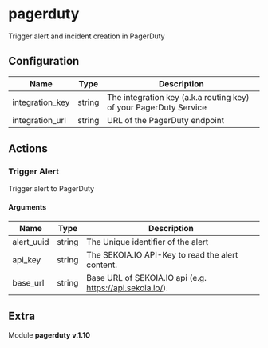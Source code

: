 # pagerduty



Trigger alert and incident creation in PagerDuty

## Configuration



| Name      |  Type   |  Description  |
| --------- | ------- | --------------------------- |
| integration_key | string | The integration key (a.k.a routing key) of your PagerDuty Service |
| integration_url | string | URL of the PagerDuty endpoint |








## Actions

### Trigger Alert

Trigger alert to PagerDuty



#### Arguments

| Name      |  Type   |  Description  |
| --------- | ------- | --------------------------- |
| alert_uuid | string | The Unique identifier of the alert |
| api_key | string | The SEKOIA.IO API-Key to read the alert content. |
| base_url | string | Base URL of SEKOIA.IO api (e.g. https://api.sekoia.io/). |














## Extra

Module **pagerduty v.1.10**
